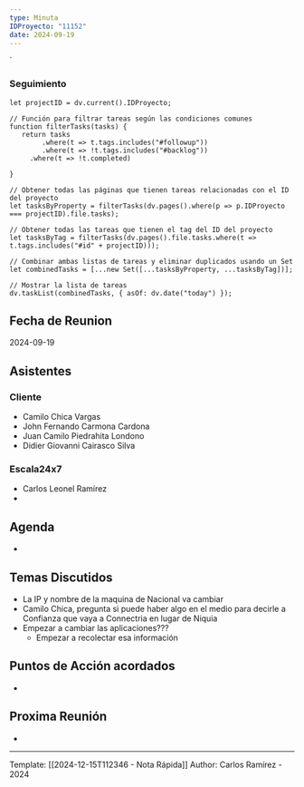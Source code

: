 ```yaml
---
type: Minuta
IDProyecto: "11152"
date: 2024-09-19
---
```

`

### Seguimiento

```dataviewjs
let projectID = dv.current().IDProyecto;

// Función para filtrar tareas según las condiciones comunes
function filterTasks(tasks) {
   return tasks
        .where(t => t.tags.includes("#followup"))
        .where(t => !t.tags.includes("#backlog"))
     .where(t => !t.completed)
        
}

// Obtener todas las páginas que tienen tareas relacionadas con el ID del proyecto
let tasksByProperty = filterTasks(dv.pages().where(p => p.IDProyecto === projectID).file.tasks);

// Obtener todas las tareas que tienen el tag del ID del proyecto
let tasksByTag = filterTasks(dv.pages().file.tasks.where(t => t.tags.includes("#id" + projectID)));

// Combinar ambas listas de tareas y eliminar duplicados usando un Set
let combinedTasks = [...new Set([...tasksByProperty, ...tasksByTag])];

// Mostrar la lista de tareas
dv.taskList(combinedTasks, { asOf: dv.date("today") });
 ```
## Fecha de Reunion
2024-09-19

## Asistentes

### Cliente
* Camilo Chica Vargas
* John Fernando Carmona Cardona
* Juan Camilo Piedrahita Londono
* Didier Giovanni Cairasco Silva
### Escala24x7
- Carlos Leonel Ramírez
-  

## Agenda
* 
## Temas Discutidos
*  La IP y nombre de la maquina de Nacional va cambiar
* Camilo Chica, pregunta si puede haber algo en el medio para decirle a Confianza que vaya a Connectria en lugar de Niquia
* Empezar  a cambiar las aplicaciones???
	* Empezar a recolectar esa información

## Puntos de Acción acordados
- 

## Proxima Reunión
*   

---
Template: [[2024-12-15T112346 - Nota Rápida]]
Author: Carlos Ramírez - 2024
